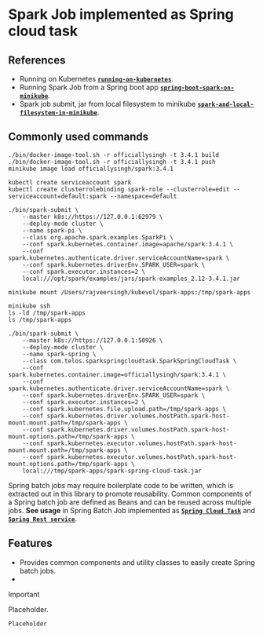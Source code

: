# Spark Job implemented as Spring cloud task

## References
* Running on Kubernetes [**`running-on-kubernetes`**](https://spark.apache.org/docs/3.4.1/running-on-kubernetes.html#cluster-mode).
* Running Spark Job from a Spring boot app [**`spring-boot-spark-on-minikube`**](https://www.itaydafna.dev/blog/spring-boot-spark-on-minikube/).
* Spark job submit, jar from local filesystem to minikube [**`spark-and-local-filesystem-in-minikube`**](https://jaceklaskowski.github.io/spark-kubernetes-book/demo/spark-and-local-filesystem-in-minikube/).

## Commonly used commands

```shell
./bin/docker-image-tool.sh -r officiallysingh -t 3.4.1 build
./bin/docker-image-tool.sh -r officiallysingh -t 3.4.1 push
minikube image load officiallysingh/spark:3.4.1

kubectl create serviceaccount spark
kubectl create clusterrolebinding spark-role --clusterrole=edit --serviceaccount=default:spark --namespace=default

./bin/spark-submit \
    --master k8s://https://127.0.0.1:62979 \
    --deploy-mode cluster \
    --name spark-pi \
    --class org.apache.spark.examples.SparkPi \
    --conf spark.kubernetes.container.image=apache/spark:3.4.1 \
    --conf spark.kubernetes.authenticate.driver.serviceAccountName=spark \
    --conf spark.kubernetes.driverEnv.SPARK_USER=spark \
    --conf spark.executor.instances=2 \
    local:///opt/spark/examples/jars/spark-examples_2.12-3.4.1.jar
```

```shell
minikube mount /Users/rajveersingh/kubevol/spark-apps:/tmp/spark-apps

minikube ssh
ls -ld /tmp/spark-apps
ls /tmp/spark-apps
```

```shell
./bin/spark-submit \
    --master k8s://https://127.0.0.1:50926 \
    --deploy-mode cluster \
    --name spark-spring \
    --class com.telos.sparkspringcloudtask.SparkSpringCloudTask \
    --conf spark.kubernetes.container.image=officiallysingh/spark:3.4.1 \
    --conf spark.kubernetes.authenticate.driver.serviceAccountName=spark \
    --conf spark.kubernetes.driverEnv.SPARK_USER=spark \
    --conf spark.executor.instances=2 \
    --conf spark.kubernetes.file.upload.path=/tmp/spark-apps \
    --conf spark.kubernetes.driver.volumes.hostPath.spark-host-mount.mount.path=/tmp/spark-apps \
    --conf spark.kubernetes.driver.volumes.hostPath.spark-host-mount.options.path=/tmp/spark-apps \
    --conf spark.kubernetes.executor.volumes.hostPath.spark-host-mount.mount.path=/tmp/spark-apps \
    --conf spark.kubernetes.executor.volumes.hostPath.spark-host-mount.options.path=/tmp/spark-apps \
    local:///tmp/spark-apps/spark-spring-cloud-task.jar
```
Spring batch jobs may require boilerplate code to be written, which is extracted out in this library to promote reusability.
Common components of a Spring batch job are defined as Beans and can be reused across multiple jobs. 
**See usage** in Spring Batch Job implemented as [**`Spring Cloud Task`**](https://github.com/officiallysingh/spring-boot-batch-cloud-task) 
and [**`Spring Rest service`**](https://github.com/officiallysingh/spring-boot-batch-web).

## Features
* Provides common components and utility classes to easily create Spring batch jobs.
* 



> [!IMPORTANT]
Placeholder.

```java
Placeholder
```
